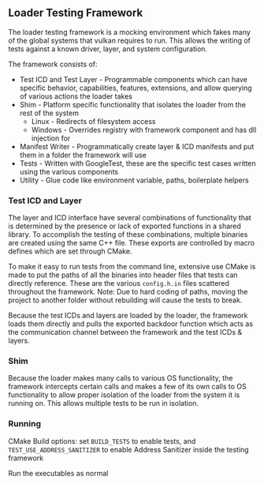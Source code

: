 ## Loader Testing Framework

The loader testing framework is a mocking environment which fakes many of the global systems that vulkan requires to run. This allows the writing of tests against a known driver, layer, and system configuration.

The framework consists of:
* Test ICD and Test Layer - Programmable components which can have specific behavior, capabilities, features, extensions, and allow querying of various actions the loader takes
* Shim - Platform specific functionality that isolates the loader from the rest of the system
  * Linux - Redirects of filesystem access
  * Windows - Overrides registry with framework component and has dll injection for
* Manifest Writer - Programmatically create layer & ICD manifests and put them in a folder the framework will use
* Tests - Written with GoogleTest, these are the specific test cases written using the various components
* Utility - Glue code like environment variable, paths, boilerplate helpers

### Test ICD and Layer
The layer and ICD interface have several combinations of functionality that is determined by the presence or lack of exported functions in a shared library. To accomplish the testing of these combinations, multiple binaries are created using the same C++ file. These exports are controlled by macro defines which are set through CMake.

To make it easy to run tests from the command line, extensive use CMake is made to put the paths of all the binaries into header files that tests can directly reference. These are the various `config.h.in` files scattered throughout the framework.
Note: Due to hard coding of paths, moving the project to another folder without rebuilding will cause the tests to break.

Because the test ICDs and layers are loaded by the loader, the framework loads them directly and pulls the exported backdoor function which acts as the communication channel between the framework and the test ICDs & layers.

### Shim

Because the loader makes many calls to various OS functionality, the framework intercepts certain calls and makes a few of its own calls to OS functionality to allow proper isolation of the loader from the system it is running on.
This allows multiple tests to be run in isolation.

### Running

CMake Build options: set `BUILD_TESTS` to enable tests, and `TEST_USE_ADDRESS_SANITIZER` to enable Address Sanitizer inside the testing framework

Run the executables as normal

